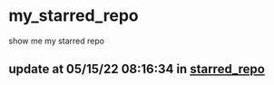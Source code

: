 # my_starred_repo
show me my starred repo

update at 05/15/22 08:16:34 in [starred_repo](./index.html)
---

